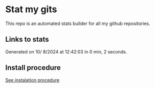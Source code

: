 # Stat my gits

This repo is an automated stats builder for all my github repositories.

## Links to stats


Generated on 10/ 8/2024 at 12:42:03 in 0 min, 2 seconds.

## Install procedure

[See instalation procedure](./src/install.md)
